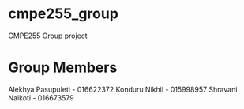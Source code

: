 # cmpe255_group
CMPE255 Group project
# Group Members

Alekhya Pasupuleti - 016622372
Konduru Nikhil - 015998957
Shravani Naikoti - 016673579
